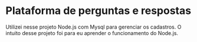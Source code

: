 # Plataforma de perguntas e respostas

<p>Utilizei nesse projeto Node.js com Mysql para gerenciar os cadastros. O intuito desse projeto foi para eu aprender o funcionamento do Node.js.</p>
